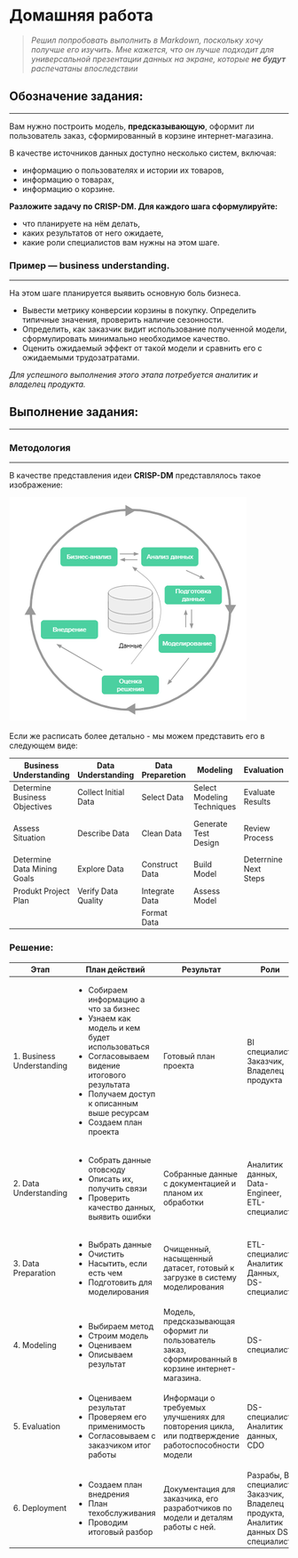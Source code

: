 # Домашняя работа
> *Решил попробовать выполнить в Markdown, поскольку хочу получше его изучить. Мне кажется, что он лучше подходит для универсальной презентации данных на экране, которые **не будут** распечатаны впоследствии*
## Обозначение задания:
---
Вам нужно построить модель, **предсказывающую**, оформит ли пользователь заказ, сформированный в корзине интернет-магазина.

В качестве источников данных доступно несколько систем, включая:

- информацию о пользователях и истории их товаров,
- информацию о товарах,
- информацию о корзине.

**Разложите задачу по CRISP-DM. Для каждого шага сформулируйте:**

- что планируете на нём делать,
- каких результатов от него ожидаете,
- какие роли специалистов вам нужны на этом шаге.

### Пример — business understanding.
---
На этом шаге планируется выявить основную боль бизнеса.
- Вывести метрику конверсии корзины в покупку. Определить типичные значения, проверить наличие сезонности.
- Определить, как заказчик видит использование полученной модели, сформулировать минимально необходимое качество.
- Оценить ожидаемый эффект от такой модели и сравнить его с ожидаемыми трудозатратами.

*Для успешного выполнения этого этапа потребуется аналитик и владелец продукта.*
## Выполнение задания:
---

### Методология
---
В качестве представления идеи **CRISP-DM** представлялось такое изображение:

![CRISP-DM](Crisp.png)
<br> <br>
Если же расписать более детально - мы можем представить его в следующем виде: 

| Business Understanding | Data Understanding | Data Preparetion | Modeling | Evaluation | Deployment |
| --- | --- | --- | --- | --- | --- |
| Determine Business Objectives | Collect Initial Data | Select Data | Select Modeling Techniques | Evaluate Results | Plan Deployment |
| Assess Situation | Describe Data | Clean Data | Generate Test Design | Review Process | Plan Monitoring and Maintenance |
| Determine Data Mining Goals | Explore Data | Construct Data | Build Model | Deterrnine Next Steps | Produce Final Report |
| Produkt Project Plan | Verify Data Quality | Integrate Data | Assess Model | | Review Project |
| | | Format Data | | | |

### Решение:

| Этап | План действий | Результат | Роли |
| --- | --- | --- | ---|
| 1. Business Understanding | <ul><li>Собираем информацию а что за бизнес</li><li>Узнаем как модель и кем будет использоваться</li><li>Согласовываем видение итогового результата</li><li>Получаем доступ к описанным выше ресурсам</li><li>Создаем план проекта</li></ul> | Готовый план проекта | BI специалист, Заказчик, Владелец продукта 
| 2. Data Understanding | <ul><li>Собрать данные отовсюду</li><li>Описать их, получить связи</li><li>Проверить качество данных, выявить ошибки</li></ul> | Собранные данные с документацией и планом их обработки | Аналитик данных, Data-Engineer, ETL-специалист
| 3. Data Preparation | <ul><li>Выбрать данные</li><li>Очистить</li><li>Насытить, если есть чем</li><li>Подготовить для моделирования</li></ul> | Очищенный, насыщенный датасет, готовый к загрузке в систему моделирования | ETL-специалист, Аналитик Данных, DS-специалист
| 4. Modeling | <ul><li>Выбираем метод</li><li>Строим модель</li><li>Оцениваем</li><li>Описываем результат</li></ul> | Модель, предсказывающая оформит ли пользователь заказ, сформированный в корзине интернет-магазина. | DS-специалист
| 5. Evaluation | <ul><li>Оцениваем результат</li><li>Проверяем его применимость</li><li>Согласовываем с заказчиком итог работы</li></ul> | Информаци о требуемых улучшениях для повторения цикла, или подтверждение работоспособности модели | DS-специалист, Аналитик данных, CDO
| 6. Deployment | <ul><li>Создаем план внедрения</li><li>План техобслуживания</li><li>Проводим итоговый разбор</li></ul> | Документация для заказчика, его разработчиков по модели и деталям работы с ней. | Разрабы, BI специалист, Заказчик, Владелец продукта, Аналитик данных DS-специалист